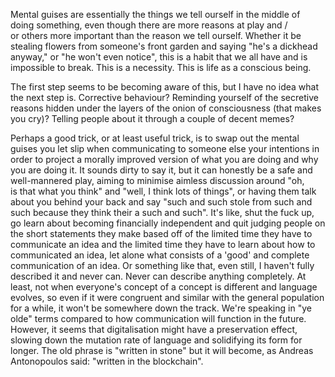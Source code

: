 Mental guises are essentially the things we tell ourself in the middle of doing something, even though there are more reasons at play and / or others more important than the reason we tell ourself. Whether it be stealing flowers from someone's front garden and saying "he's a dickhead anyway," or "he won't even notice", this is a habit that we all have and is impossible to break. This is a necessity. This is life as a conscious being.

The first step seems to be becoming aware of this, but I have no idea what the next step is. Corrective behaviour? Reminding yourself of the secretive reasons hidden under the layers of the onion of consciousness (that makes you cry)? Telling people about it through a couple of decent memes?

Perhaps a good trick, or at least useful trick, is to swap out the mental guises you let slip when communicating to someone else your intentions in order to project a morally improved version of what you are doing and why you are doing it. It sounds dirty to say it, but it can honestly be a safe and well-mannered play, aiming to minimise aimless discussion around "oh, is that what you think" and "well, I think lots of things", or having them talk about you behind your back and say "such and such stole from such and such because they think their a such and such". It's like, shut the fuck up, go learn about becoming financially independent and quit judging people on the short statements they make based off of the limited time they have to communicate an idea and the limited time they have to learn about how to communicated an idea, let alone what consists of a 'good' and complete communication of an idea. Or something like that, even still, I haven't fully described it and never can. Never can describe anything completely. At least, not when everyone's concept of a concept is different and language evolves, so even if it were congruent and similar with the general population for a while, it won't be somewhere down the track. We're speaking in "ye olde" terms compared to how communication will function in the future. However, it seems that digitalisation might have a preservation effect, slowing down the mutation rate of language and solidifying its form for longer. The old phrase is "written in stone" but it will become, as Andreas Antonopoulos said: "written in the blockchain".